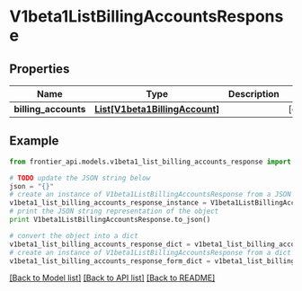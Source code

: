 # V1beta1ListBillingAccountsResponse


## Properties
Name | Type | Description | Notes
------------ | ------------- | ------------- | -------------
**billing_accounts** | [**List[V1beta1BillingAccount]**](V1beta1BillingAccount.md) |  | [optional] 

## Example

```python
from frontier_api.models.v1beta1_list_billing_accounts_response import V1beta1ListBillingAccountsResponse

# TODO update the JSON string below
json = "{}"
# create an instance of V1beta1ListBillingAccountsResponse from a JSON string
v1beta1_list_billing_accounts_response_instance = V1beta1ListBillingAccountsResponse.from_json(json)
# print the JSON string representation of the object
print V1beta1ListBillingAccountsResponse.to_json()

# convert the object into a dict
v1beta1_list_billing_accounts_response_dict = v1beta1_list_billing_accounts_response_instance.to_dict()
# create an instance of V1beta1ListBillingAccountsResponse from a dict
v1beta1_list_billing_accounts_response_form_dict = v1beta1_list_billing_accounts_response.from_dict(v1beta1_list_billing_accounts_response_dict)
```
[[Back to Model list]](../README.md#documentation-for-models) [[Back to API list]](../README.md#documentation-for-api-endpoints) [[Back to README]](../README.md)


